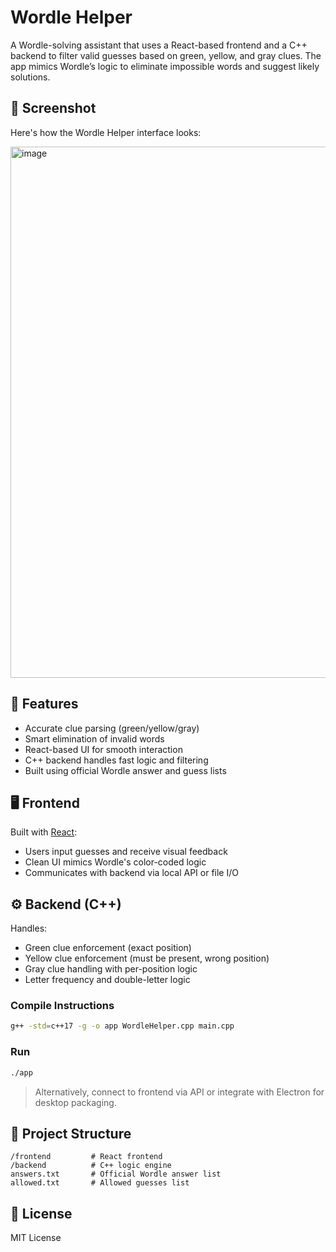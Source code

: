 # Wordle Helper

A Wordle-solving assistant that uses a React-based frontend and a C++ backend to filter valid guesses based on green, yellow, and gray clues. The app mimics Wordle’s logic to eliminate impossible words and suggest likely solutions.

## 📸 Screenshot

Here's how the Wordle Helper interface looks:

<img width="1680" height="850" alt="image" src="https://github.com/user-attachments/assets/a49ae3a5-cf55-428f-b0dc-c4ce1eafd3f8" />



## 🧠 Features

- Accurate clue parsing (green/yellow/gray)
- Smart elimination of invalid words
- React-based UI for smooth interaction
- C++ backend handles fast logic and filtering
- Built using official Wordle answer and guess lists

## 🖥️ Frontend

Built with [React](https://reactjs.org/):

- Users input guesses and receive visual feedback
- Clean UI mimics Wordle's color-coded logic
- Communicates with backend via local API or file I/O

## ⚙️ Backend (C++)

Handles:
- Green clue enforcement (exact position)
- Yellow clue enforcement (must be present, wrong position)
- Gray clue handling with per-position logic
- Letter frequency and double-letter logic

### Compile Instructions

```bash
g++ -std=c++17 -g -o app WordleHelper.cpp main.cpp
````

### Run

```bash
./app
```

> Alternatively, connect to frontend via API or integrate with Electron for desktop packaging.

## 📁 Project Structure

```
/frontend         # React frontend
/backend          # C++ logic engine
answers.txt       # Official Wordle answer list
allowed.txt       # Allowed guesses list
```

## 📝 License

MIT License
